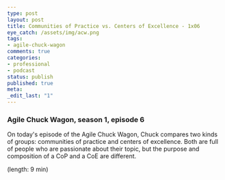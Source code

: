 ```yaml
---
type: post
layout: post
title: Communities of Practice vs. Centers of Excellence - 1x06
eye_catch: /assets/img/acw.png
tags:
- agile-chuck-wagon
comments: true
categories:
- professional
- podcast
status: publish
published: true
meta:
_edit_last: "1"
---
```


### Agile Chuck Wagon, season 1, episode 6

On today's episode of the Agile Chuck Wagon, Chuck compares two kinds of groups: communities of practice and centers of excellence. Both are full of people who are passionate about their topic, but the purpose and composition of a CoP and a CoE are different.

 
  (length: 9 min)
